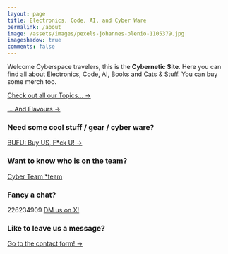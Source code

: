 ```yaml
---
layout: page
title: Electronics, Code, AI, and Cyber Ware
permalink: /about
image: /assets/images/pexels-johannes-plenio-1105379.jpg
imageshadow: true
comments: false
---
```

Welcome Cyberspace travelers, this is the **Cybernetic Site**. Here you can find all about Electronics, Code, AI, Books and Cats & Stuff. You can buy some merch too.

<a href="{{ site.baseurl }}/topics" class="btn btn-dark"> Check out all our Topics... &rarr;</a>

<a href="{{ site.baseurl }}/tags" class="btn btn-dark"> ... And Flavours &rarr;</a>

### Need some cool stuff / gear / cyber ware?

<a href="{{ site.baseurl }}/wares" class="btn btn-dark"> BUFU: Buy US, F*ck U! &rarr;</a>

### Want to know who is on the team?

<a href="{{ site.baseurl }}/team">Cyber Team <span class="badge badge-primary">*team</span></a>


### Fancy a chat?
226234909
<a href="https://twitter.com/messages/compose?recipient_id=1445866834096386048&amp;text=(Via cybernetic.site/about)%0A%0AYour message here" class="btn btn-primary ms-lg-3 primary-shadow">                <i class="fab fa-x-twitter"></i>DM us on X!</a>

### Like to leave us a message?
<a href="{{ site.baseurl }}/contact" class="btn btn-dark"> Go to the contact form! &rarr;</a>

